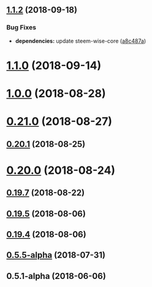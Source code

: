 <a name="1.1.2"></a>
## [1.1.2](https://github.com/noisy-witness/steem-wise-cli/compare/v1.1.0...v1.1.2) (2018-09-18)


### Bug Fixes

* **dependencies:** update steem-wise-core ([a8c487a](https://github.com/noisy-witness/steem-wise-cli/commit/a8c487a))



<a name="1.1.0"></a>
# [1.1.0](https://github.com/noisy-witness/steem-wise-cli/compare/v1.0.0...v1.1.0) (2018-09-14)



<a name="1.0.0"></a>
# [1.0.0](https://github.com/noisy-witness/steem-wise-cli/compare/v0.21.0...v1.0.0) (2018-08-28)



<a name="0.21.0"></a>
# [0.21.0](https://github.com/noisy-witness/steem-wise-cli/compare/v0.20.1...v0.21.0) (2018-08-27)



<a name="0.20.1"></a>
## [0.20.1](https://github.com/noisy-witness/steem-wise-cli/compare/v0.20.0...v0.20.1) (2018-08-25)



<a name="0.20.0"></a>
# [0.20.0](https://github.com/noisy-witness/steem-wise-cli/compare/v0.19.7...v0.20.0) (2018-08-24)



<a name="0.19.7"></a>
## [0.19.7](https://github.com/noisy-witness/steem-wise-cli/compare/v0.19.5...v0.19.7) (2018-08-22)



<a name="0.19.5"></a>
## [0.19.5](https://github.com/noisy-witness/steem-wise-cli/compare/v0.19.4...v0.19.5) (2018-08-06)



<a name="0.19.4"></a>
## [0.19.4](https://github.com/noisy-witness/steem-wise-cli/compare/v0.5.5-alpha...v0.19.4) (2018-08-06)



<a name="0.5.5-alpha"></a>
## [0.5.5-alpha](https://github.com/noisy-witness/steem-wise-cli/compare/v0.5.1-alpha...v0.5.5-alpha) (2018-07-31)



<a name="0.5.1-alpha"></a>
## 0.5.1-alpha (2018-06-06)



